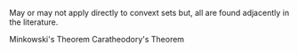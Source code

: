 May or may not apply directly to convext sets but, all are found adjacently in the literature. 



Minkowski's Theorem
Caratheodory's Theorem